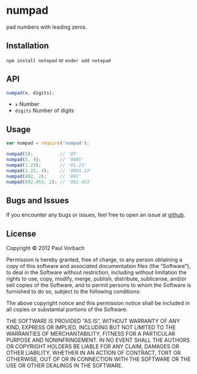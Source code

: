 # numpad

pad numbers with leading zeros.

## Installation

`npm install notepad` or `ender add notepad`

## API

```js
numpad(x, digits);
```

*   `x`      Number
*   `digits` Number of digits

## Usage

```js
var numpad = require('numpad');

numpad(5);          // '05'
numpad(5, 4);       // '0005'
numpad(1.23);       // '01.23'
numpad(1.23, 4);    // '0001.23'
numpad(892, 2);     // '892'
numpad(892.453, 2); // '892.453'
```

## Bugs and Issues

If you encounter any bugs or issues, feel free to open an issue at
[github](https://github.com/pvorb/numpad/issues).

## License

Copyright © 2012 Paul Vorbach

Permission is hereby granted, free of charge, to any person obtaining a copy of
this software and associated documentation files (the “Software”), to deal in
the Software without restriction, including without limitation the rights to
use, copy, modify, merge, publish, distribute, sublicense, and/or sell copies of
the Software, and to permit persons to whom the Software is furnished to do so,
subject to the following conditions:

The above copyright notice and this permission notice shall be included in all
copies or substantial portions of the Software.

THE SOFTWARE IS PROVIDED “AS IS”, WITHOUT WARRANTY OF ANY KIND, EXPRESS OR
IMPLIED, INCLUDING BUT NOT LIMITED TO THE WARRANTIES OF MERCHANTABILITY, FITNESS
FOR A PARTICULAR PURPOSE AND NONINFRINGEMENT. IN NO EVENT SHALL THE AUTHORS OR
COPYRIGHT HOLDERS BE LIABLE FOR ANY CLAIM, DAMAGES OR OTHER LIABILITY, WHETHER
IN AN ACTION OF CONTRACT, TORT OR OTHERWISE, OUT OF OR IN CONNECTION WITH THE
SOFTWARE OR THE USE OR OTHER DEALINGS IN THE SOFTWARE.
